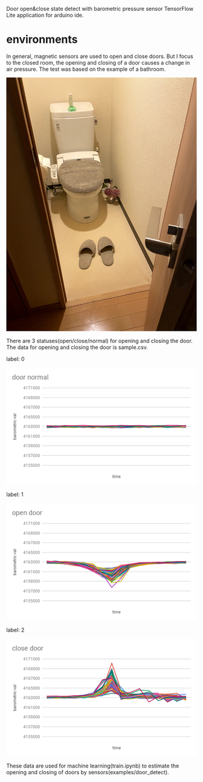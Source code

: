 
Door open&close state detect with barometric pressure sensor TensorFlow Lite application for arduino ide.

# environments
In general, magnetic sensors are used to open and close doors. But I focus to the closed room, the opening and closing of a door causes a change in air pressure. The test was based on the example of a bathroom.


![bathroom](img_1211.jpg)

There are 3 statuses(open/close/normal) for opening and closing the door. The data for opening and closing the door is sample.csv.

label: 0

![normal](door_normal.png)

label: 1

![open](door_open.png)

label: 2

![close](door_close.png)

These data are used for machine learning(train.ipynb) to estimate the opening and closing of doors by sensors(examples/door_detect).


